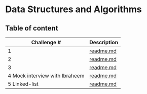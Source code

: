 # Data Structures and Algorithms

## Table of content

| Challenge #                    | Description                                                   |
| ------------------------------ | ------------------------------------------------------------- |
| 1                              | [readme.md](javascript/code-challenges/challenge01/README.md) |
| 2                              | [readme.md](javascript/code-challenges/challenge02/README.md) |
| 3                              | [readme.md](javascript/code-challenges/challenge03/README.md) |
| 4 Mock interview with Ibraheem | [readme.md](javascript/code-challenges/challenge04/README.md) |
| 5 Linked-list                  | [readme.md](javascript/linked-list/Readme.md)                 |
